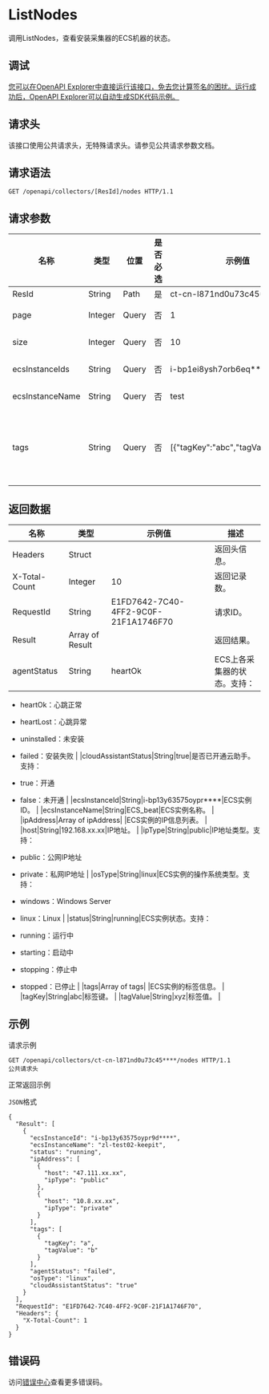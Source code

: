 # ListNodes

调用ListNodes，查看安装采集器的ECS机器的状态。

## 调试

[您可以在OpenAPI Explorer中直接运行该接口，免去您计算签名的困扰。运行成功后，OpenAPI Explorer可以自动生成SDK代码示例。](https://api.aliyun.com/#product=elasticsearch&api=ListNodes&type=ROA&version=2017-06-13)

## 请求头

该接口使用公共请求头，无特殊请求头。请参见公共请求参数文档。

## 请求语法

```
GET /openapi/collectors/[ResId]/nodes HTTP/1.1
```

## 请求参数

|名称|类型|位置|是否必选|示例值|描述|
|--|--|--|----|---|--|
|ResId|String|Path|是|ct-cn-l871nd0u73c45\*\*\*\*|采集器ID。 |
|page|Integer|Query|否|1|返回结果的分页数。 |
|size|Integer|Query|否|10|每页的结果数。 |
|ecsInstanceIds|String|Query|否|i-bp1ei8ysh7orb6eq\*\*\*\*|ECS实例ID列表。 |
|ecsInstanceName|String|Query|否|test|ECS实例名称。 |
|tags|String|Query|否|\[\{"tagKey":"abc","tagValue":"xyz"\}\]|ECS实例的标签信息。必须包含标签键（tagKey）和标签值（tagValue）。 |

## 返回数据

|名称|类型|示例值|描述|
|--|--|---|--|
|Headers|Struct| |返回头信息。 |
|X-Total-Count|Integer|10|返回记录数。 |
|RequestId|String|E1FD7642-7C40-4FF2-9C0F-21F1A1746F70|请求ID。 |
|Result|Array of Result| |返回结果。 |
|agentStatus|String|heartOk|ECS上各采集器的状态。支持：

 -   heartOk：心跳正常
-   heartLost：心跳异常
-   uninstalled：未安装
-   failed：安装失败 |
|cloudAssistantStatus|String|true|是否已开通云助手。支持：

 -   true：开通
-   false：未开通 |
|ecsInstanceId|String|i-bp13y63575oypr\*\*\*\*|ECS实例ID。 |
|ecsInstanceName|String|ECS\_beat|ECS实例名称。 |
|ipAddress|Array of ipAddress| |ECS实例的IP信息列表。 |
|host|String|192.168.xx.xx|IP地址。 |
|ipType|String|public|IP地址类型。支持：

 -   public：公网IP地址
-   private：私网IP地址 |
|osType|String|linux|ECS实例的操作系统类型。支持：

 -   windows：Windows Server
-   linux：Linux |
|status|String|running|ECS实例状态。支持：

 -   running：运行中
-   starting：启动中
-   stopping：停止中
-   stopped：已停止 |
|tags|Array of tags| |ECS实例的标签信息。 |
|tagKey|String|abc|标签键。 |
|tagValue|String|xyz|标签值。 |

## 示例

请求示例

```
GET /openapi/collectors/ct-cn-l871nd0u73c45****/nodes HTTP/1.1
公共请求头
```

正常返回示例

`JSON`格式

```
{
  "Result": [
    {
      "ecsInstanceId": "i-bp13y63575oypr9d****",
      "ecsInstanceName": "zl-test02-keepit",
      "status": "running",
      "ipAddress": [
        {
          "host": "47.111.xx.xx",
          "ipType": "public"
        },
        {
          "host": "10.8.xx.xx",
          "ipType": "private"
        }
      ],
      "tags": [
        {
          "tagKey": "a",
          "tagValue": "b"
        }
      ],
      "agentStatus": "failed",
      "osType": "linux",
      "cloudAssistantStatus": "true"
    }
  ],
  "RequestId": "E1FD7642-7C40-4FF2-9C0F-21F1A1746F70",
  "Headers": {
    "X-Total-Count": 1
  }
}
```

## 错误码

访问[错误中心](https://error-center.aliyun.com/status/product/elasticsearch)查看更多错误码。

